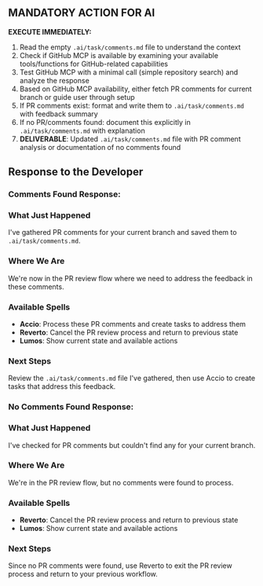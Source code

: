 ## MANDATORY ACTION FOR AI

**EXECUTE IMMEDIATELY:**

1. Read the empty `.ai/task/comments.md` file to understand the context
2. Check if GitHub MCP is available by examining your available tools/functions for GitHub-related capabilities
3. Test GitHub MCP with a minimal call (simple repository search) and analyze the response
4. Based on GitHub MCP availability, either fetch PR comments for current branch or guide user through setup
5. If PR comments exist: format and write them to `.ai/task/comments.md` with feedback summary
6. If no PR/comments found: document this explicitly in `.ai/task/comments.md` with explanation
7. **DELIVERABLE**: Updated `.ai/task/comments.md` file with PR comment analysis or documentation of no comments found

## Response to the Developer

### Comments Found Response:

### What Just Happened

I've gathered PR comments for your current branch and saved them to `.ai/task/comments.md`.

### Where We Are

We're now in the PR review flow where we need to address the feedback in these comments.

### Available Spells

- **Accio**: Process these PR comments and create tasks to address them
- **Reverto**: Cancel the PR review process and return to previous state
- **Lumos**: Show current state and available actions

### Next Steps

Review the `.ai/task/comments.md` file I've gathered, then use Accio to create tasks that address this feedback.

### No Comments Found Response:

### What Just Happened

I've checked for PR comments but couldn't find any for your current branch.

### Where We Are

We're in the PR review flow, but no comments were found to process.

### Available Spells

- **Reverto**: Cancel the PR review process and return to previous state
- **Lumos**: Show current state and available actions

### Next Steps

Since no PR comments were found, use Reverto to exit the PR review process and return to your previous workflow.

